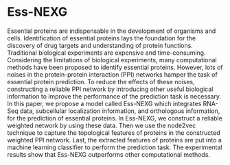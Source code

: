 # Ess-NEXG
Essential proteins are indispensable in the development of organisms and cells. Identification of essential proteins lays the foundation for the discovery of drug targets and understanding of protein functions. Traditional biological experiments are expensive and time-consuming. Considering the limitations of biological experiments, many computational methods have been proposed to identify essential proteins. However, lots of noises in the protein-protein interaction (PPI) networks hamper the task of essential protein prediction. To reduce the effects of these noises, constructing a reliable PPI network by introducing other useful biological information to improve the performance of the prediction task is necessary. In this paper, we propose a model called Ess-NEXG which integrates RNA-Seq data, subcellular localization information, and orthologous information, for the prediction of essential proteins. In Ess-NEXG, we construct a reliable weighted network by using these data. Then we use the node2vec technique to capture the topological features of proteins in the constructed weighted PPI network. Last, the extracted features of proteins are put into a machine learning classifier to perform the prediction task. The experimental results show that Ess-NEXG outperforms other computational methods.
